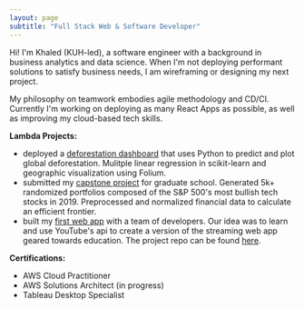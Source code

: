```yaml
---
layout: page
subtitle: "Full Stack Web & Software Developer"
---
```


Hi! I'm Khaled (KUH-led), a software engineer with a background in business analytics and data science. When I'm not deploying performant solutions to satisfy business needs, I am wireframing or designing my next project.

My philosophy on teamwork embodies agile methodology and CD/CI. Currently I'm working on deploying as many React Apps as possible, as well as improving my cloud-based tech skills. 

**Lambda Projects:**

- deployed a [deforestation dashboard](https://deforestationdashboard.netlify.com/map-view) that uses Python to predict and plot global deforestation. Mulitple linear regression in scikit-learn and geographic visualization using Folium.
- submitted my [capstone project](/capstone) for graduate school. Generated 5k+ randomized portfolios composed of the S&P 500's most bullish tech stocks in 2019. Preprocessed and normalized financial data to calculate an efficient frontier.
- built my [first web app](https://youtube-u.netlify.com/index.html) with a team of developers. Our idea was to learn and use YouTube's api to create a version of the streaming web app geared towards education. The project repo can be found [here](https://github.com/youtube-u).

**Certifications:**
- AWS Cloud Practitioner
- AWS Solutions Architect (in progress) 
- Tableau Desktop Specialist 
